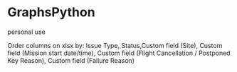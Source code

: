# GraphsPython
personal use

 Order columns on xlsx by:
 Issue Type,	Status,Custom field (Site),	Custom field (Mission start date/time),	Custom field (Flight Cancellation / Postponed Key Reason),	Custom field (Failure Reason)
